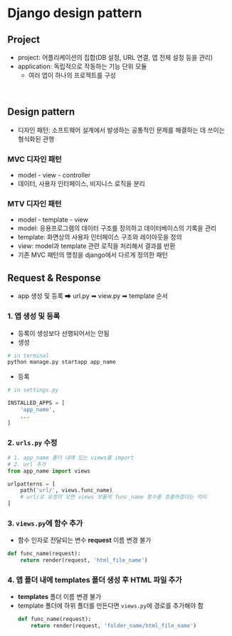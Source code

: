 # Django design pattern
## Project
- project: 어플리케이션의 집합(DB 설정, URL 연결, 앱 전체 설정 등을 관리)
- application: 독립적으로 작동하는 기능 단위 모듈
    - 여러 앱이 하나의 프로젝트를 구성
<br>

## Design pattern
- 디자인 패턴: 소프트웨어 설계에서 발생하는 공통적인 문제를 해결하는 데 쓰이는 형식화된 관행

### MVC 디자인 패턴
- model - view - controller
- 데이터, 사용자 인터페이스, 비지니스 로직을 분리

### MTV 디자인 패턴
- model - template - view
- model: 응용프로그램의 데이터 구조를 정의하고 데이터베이스의 기록을 관리
- template: 화면상의 사용자 인터페이스 구조와 레이아웃을 정의
- view: model과 template 관련 로직을 처리해서 결과를 반환
- 기존 MVC 패턴의 명칭을 django에서 다르게 정의한 패턴

## Request & Response
- app 생성 및 등록 ➡ url.py ➡ view.py ➡ template 순서 
### 1. 앱 생성 및 등록
- 등록이 생성보다 선행되어서는 안됨
- 생성
``` python
# in terminal
python manage.py startapp app_name
```
- 등록
``` python
# in settings.py

INSTALLED_APPS = [
    'app_name',
    ...
]
```
### 2. `urls.py` 수정
``` python
# 1. app_name 폴더 내에 있는 views를 import
# 2. url 추가
from app_name import views

urlpatterns = [
    path('url/', views.func_name)
    # url/로 요청이 오면 views 모듈의 func_name 함수를 호출하겠다는 의미
]
```
### 3. `views.py`에 함수 추가
- 함수 인자로 전달되는 변수 **request** 이름 변경 불가
``` python
def func_name(request):
    return render(request, 'html_file_name')
```

### 4. 앱 폴더 내에 templates 폴더 생성 후 HTML 파일 추가
- **templates** 폴더 이름 변경 불가
- template 폴더에 하위 폴더를 만든다면 `views.py`에 경로를 추가해야 함
    ``` python
    def func_name(request):
        return render(request, 'folder_name/html_file_name')
    ```